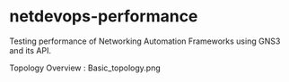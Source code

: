 # netdevops-performance
Testing performance of Networking Automation Frameworks using GNS3 and its API.

Topology Overview : Basic_topology.png

